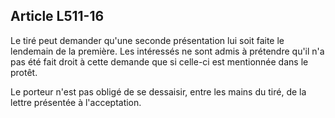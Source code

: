 Article L511-16
----
Le tiré peut demander qu'une seconde présentation lui soit faite le lendemain de
la première. Les intéressés ne sont admis à prétendre qu'il n'a pas été fait
droit à cette demande que si celle-ci est mentionnée dans le protêt.

Le porteur n'est pas obligé de se dessaisir, entre les mains du tiré, de la
lettre présentée à l'acceptation.
